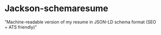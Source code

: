 # Jackson-schemaresume
 “Machine-readable version of my resume in JSON-LD schema format (SEO + ATS friendly)”
